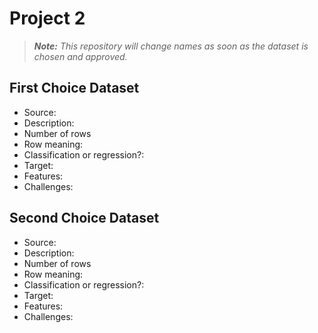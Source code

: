 # Project 2

> _**Note:** This repository will change names as soon as the dataset is chosen and approved._

## First Choice Dataset

- Source:
- Description:
- Number of rows
- Row meaning:
- Classification or regression?:
- Target:
- Features:
- Challenges:

## Second Choice Dataset

- Source:
- Description:
- Number of rows
- Row meaning:
- Classification or regression?:
- Target:
- Features:
- Challenges:
